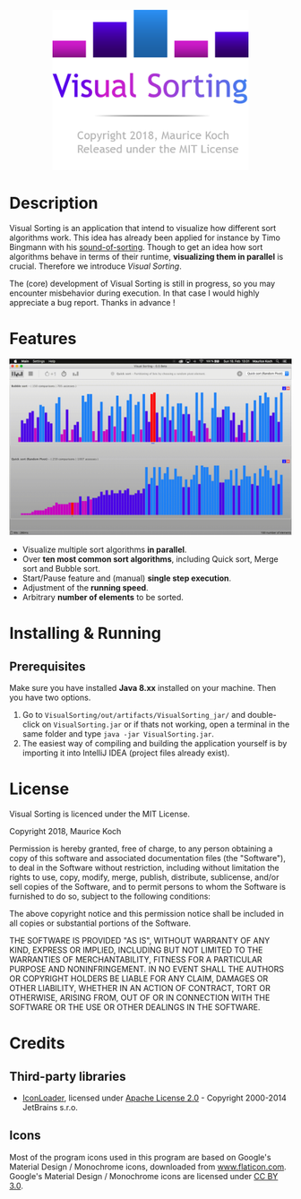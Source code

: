 <p align="center">
  <img width="350" src="logo.png">
</p>

# Description

Visual Sorting is an application that intend to visualize how different 
sort algorithms work. This idea has already been applied for instance by Timo Bingmann
with his [sound-of-sorting](https://github.com/bingmann/sound-of-sorting). Though
to get an idea how sort algorithms behave in terms of their runtime,
**visualizing them in parallel** is crucial. Therefore we introduce *Visual Sorting*.

The (core) development of Visual Sorting is still in progress, so you may encounter misbehavior
during execution. In that case I would highly appreciate a bug report. Thanks in advance !

# Features

![visual-sorting-teaser.gif](visual-sorting-teaser.gif)

* Visualize multiple sort algorithms **in parallel**.
* Over **ten most common sort algorithms**, including Quick sort, Merge sort and Bubble sort.
* Start/Pause feature and (manual) **single step execution**.
* Adjustment of the **running speed**.
* Arbitrary **number of elements** to be sorted.

# Installing & Running

## Prerequisites

Make sure you have installed **Java 8.xx** installed on your machine. Then you have two options.

1. Go to `VisualSorting/out/artifacts/VisualSorting_jar/` and double-click on `VisualSorting.jar`
or if thats not working, open a terminal in the same folder and type `java -jar VisualSorting.jar`.
2. The easiest way of compiling and building the application yourself is by importing
it into IntelliJ IDEA (project files already exist).

# License

Visual Sorting is licenced under the MIT License.

Copyright 2018, Maurice Koch

Permission is hereby granted, free of charge, to any person obtaining a copy of this software and associated documentation files (the "Software"), to deal in the Software without restriction, including without limitation the rights to use, copy, modify, merge, publish, distribute, sublicense, and/or sell copies of the Software, and to permit persons to whom the Software is furnished to do so, subject to the following conditions:

The above copyright notice and this permission notice shall be included in all copies or substantial portions of the Software.

THE SOFTWARE IS PROVIDED "AS IS", WITHOUT WARRANTY OF ANY KIND, EXPRESS OR IMPLIED, INCLUDING BUT NOT LIMITED TO THE WARRANTIES OF MERCHANTABILITY, FITNESS FOR A PARTICULAR PURPOSE AND NONINFRINGEMENT. IN NO EVENT SHALL THE AUTHORS OR COPYRIGHT HOLDERS BE LIABLE FOR ANY CLAIM, DAMAGES OR OTHER LIABILITY, WHETHER IN AN ACTION OF CONTRACT, TORT OR OTHERWISE, ARISING FROM, OUT OF OR IN CONNECTION WITH THE SOFTWARE OR THE USE OR OTHER DEALINGS IN THE SOFTWARE.

# Credits

## Third-party libraries

* [IconLoader](https://github.com/bulenkov/iconloader), licensed under [Apache License 2.0](https://www.apache.org/licenses/LICENSE-2.0) - Copyright 2000-2014 JetBrains s.r.o.

## Icons

Most of the program icons used in this program are based
on Google's Material Design / Monochrome icons, downloaded from www.flaticon.com.
Google's Material Design / Monochrome icons are licensed under [CC BY 3.0](https://creativecommons.org/licenses/by/3.0/).

